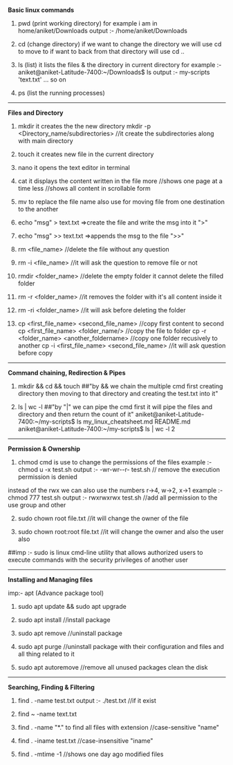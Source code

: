 **Basic linux commands**

1) pwd (print working directory) for example i am in home/aniket/Downloads
output :- /home/aniket/Downloads

2) cd (change directory) if we want to change the directory we will use cd <directory name> to move to <directory> if want to back from that directory will use cd ..

3) ls (list) it lists the files & the directory in current directory for example :- aniket@aniket-Latitude-7400:~/Downloads$ ls 
output :- my-scripts 'text.txt' ... so on

4) ps (list the running processes)

---

**Files and Directory**

1) mkdir <Directory name> it creates the the new directory 
   mkdir -p <Directory_name/subdirectories> //it create the subdirectories along with main directory 

2) touch <file name> it creates new file in the current directory 

3) nano <file name> it opens the text editor in terminal 

4) cat <file name > it displays the content written in the file 
   more <file name> //shows one page at a time
   less <file name> //shows all content in scrollable form

5) mv <Oldfile name> <Newfile name> to replace the file name also use for moving file from one destination to the another 

6) echo "msg" > text.txt =>create the file and write the msg into it ">"

7) echo "msg" >> text.txt =>appends the msg to the file ">>"

8) rm <file_name> //delete the file without any question 

9) rm -i <file_name> //it will ask the question to remove file or not 

10) rmdir <folder_name> //delete the empty folder it cannot delete the filled folder

11) rm -r <folder_name> //it removes the folder with it's all content inside it 

12) rm -ri <folder_name> //it will ask before deleting the folder 

13) cp <first_file_name> <second_file_name> //copy first content to second
    cp <first_file_name> <folder_name/> //copy the file to folder
    cp -r <folder_name> <another_foldername> //copy one folder recusively to another
    cp -i <first_file_name> <second_file_name> //it will ask question before copy

---

**Command chaining, Redirection & Pipes**

1) mkdir <directory name> && cd <directory name> && touch <file name>  ##"by && we chain the multiple cmd first creating directory then moving to that directory and creating the test.txt into it"

2) ls | wc -l ##"by "|" we can pipe the cmd first it will pipe the files and directory and then return the count of it"
aniket@aniket-Latitude-7400:~/my-scripts$ ls
    my_linux_cheatsheet.md  README.md
aniket@aniket-Latitude-7400:~/my-scripts$ ls | wc -l
    2

---

**Permission & Ownership**

1) chmod cmd is use to change the permissions of the files 
example :- chmod u -x test.sh
output :- -wr-wr--r- test.sh // remove the execution permission is denied

instead of the rwx we can also use the numbers r->4, w->2, x->1
example :- chmod 777 test.sh
output :- rwxrwxrwx test.sh //add all permission to the use group and other 

2) sudo chown root file.txt //it will change the owner of the file 

3) sudo chown root:root file.txt //it will change the owner and also the user also 

##imp :- sudo is linux cmd-line utility that allows authorized users to execute commands with the security privileges of another user

---

**Installing and Managing files**

imp:- apt (Advance package tool)

1) sudo apt update && sudo apt upgrade

2) sudo apt install <package name> //install package

3) sudo apt remove <package name> //uninstall package

4) sudo apt purge <package name> //uninstall package with their configuration and files and all thing related to it 

5) sudo apt autoremove //remove all unused packages clean the disk

---

**Searching, Finding & Filtering**

1) find . -name test.txt
output :- ./test.txt //if it exist 

2) find ~ -name text.txt

3) find . -name "*.<extension>" to find all files with extension //case-sensitive "name"
 
4) find . -iname test.txt //case-insensitive "iname"

5) find . -mtime -1 //shows one day ago modified files 
